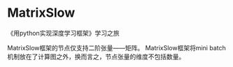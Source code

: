 # MatrixSlow
《用python实现深度学习框架》学习之旅

MatrixSlow框架的节点仅支持二阶张量——矩阵。
MatrixSlow框架将mini batch机制放在了计算图之外，换而言之，节点张量的维度不包括数量。